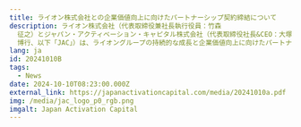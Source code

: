 ```yaml
---
title: ライオン株式会社との企業価値向上に向けたパートナーシップ契約締結について
description: ライオン株式会社（代表取締役兼社長執行役員：竹森
  征之）とジャパン・アクティベーション・キャピタル株式会社（代表取締役社長&CEO：大塚
  博行、以下「JAC」）は、ライオングループの持続的な成長と企業価値向上に向けたパートナーシップ契約（以下、「本契約」）を締結しましたので、お知らせいたします。なお、JACは本契約に基づき、10月９日付でライオン株式会社の株式を取得し、株主となっております。
lang: ja
id: 20241010B
tags:
  - News
date: 2024-10-10T08:23:00.000Z
external_link: https://japanactivationcapital.com/media/20241010a.pdf
img: /media/jac_logo_p0_rgb.png
imgalt: Japan Activation Capital
---
```

